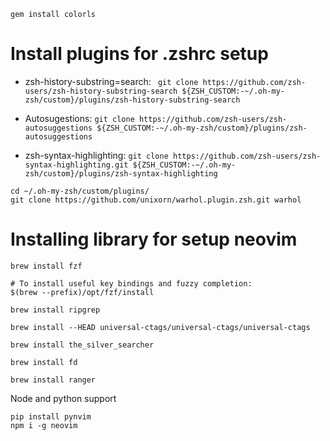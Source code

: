 
```
gem install colorls
```


# Install plugins for .zshrc setup

- zsh-history-substring=search: ` git clone https://github.com/zsh-users/zsh-history-substring-search ${ZSH_CUSTOM:-~/.oh-my-zsh/custom}/plugins/zsh-history-substring-search`

- Autosugestions: `git clone https://github.com/zsh-users/zsh-autosuggestions ${ZSH_CUSTOM:-~/.oh-my-zsh/custom}/plugins/zsh-autosuggestions`

- zsh-syntax-highlighting: `git clone https://github.com/zsh-users/zsh-syntax-highlighting.git ${ZSH_CUSTOM:-~/.oh-my-zsh/custom}/plugins/zsh-syntax-highlighting`

```
cd ~/.oh-my-zsh/custom/plugins/
git clone https://github.com/unixorn/warhol.plugin.zsh.git warhol
```


# Installing library for setup neovim

```
brew install fzf

# To install useful key bindings and fuzzy completion:
$(brew --prefix)/opt/fzf/install

brew install ripgrep

brew install --HEAD universal-ctags/universal-ctags/universal-ctags

brew install the_silver_searcher

brew install fd

brew install ranger
```

Node and python support
```
pip install pynvim
npm i -g neovim
```
